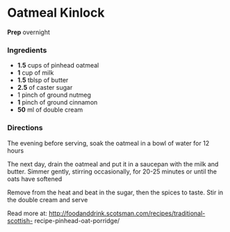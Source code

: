 #  Oatmeal Kinlock


**Prep** overnight

###  Ingredients

  *  **1.5** cups of pinhead oatmeal 
  *  **1** cup of milk
  *  **1.5** tblsp of butter
  *   **2.5** of caster sugar
  * 1 pinch of ground nutmeg 
  *  **1** pinch of ground cinnamon
  *  **50** ml of double cream
  
  

###  Directions

The evening before serving, soak the oatmeal in a bowl of water for 12 hours

The next day, drain the oatmeal and put it in a saucepan with the milk and
butter. Simmer gently, stirring occasionally, for 20-25 minutes or until the
oats have softened

Remove from the heat and beat in the sugar, then the spices to taste. Stir in
the double cream and serve

Read more at: http://foodanddrink.scotsman.com/recipes/traditional-scottish-
recipe-pinhead-oat-porridge/

